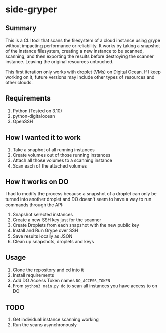 # side-gryper

## Summary

This is a CLI tool that scans the filesystem of a cloud instance using grype without impacting performance or reliability. It works by taking a snapshot of the instance filesystem, creating a new instance to be scanned, scanning, and then exporting the results before destroying the scanner instance. Leaving the original resources untouched.

This first iteration only works with droplet (VMs) on Digital Ocean. If I keep working on it, future versions may include other types of resources and other clouds.

## Requirements

1. Python (Tested on 3.10)
2. python-digitalocean
3. OpenSSH

## How I wanted it to work

1. Take a snaphot of all running instances
2. Create volumes out of those running instances
3. Attach all those volumes to a scanning instance
4. Scan each of the attached volumes

## How it works on DO

I had to modify the process because a snapshot of a droplet can only be turned into another droplet and DO doesn't seem to have a way to run commands through the API:

1. Snapshot selected instances
2. Create a new SSH key just for the scanner
3. Create Droplets from each snapshot with the new public key
4. Install and Run Grype over SSH
5. Save results locally as JSON
6. Clean up snapshots, droplets and keys

## Usage
1. Clone the repository and cd into it
2. Install requirements
3. Add DO Access Token names `DO_ACCESS_TOKEN`
4. From `python3 main.py do` to scan all instances you have access to on DO


## TODO

1. Get individual instance scanning working
2. Run the scans asynchronously
